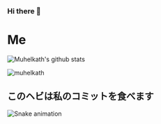### Hi there 👋

# Me
![Muhelkath's github stats](https://youtube.com)
<p><img align="center" src="https://github-readme-streak-stats.herokuapp.com/?user=muhelkath" alt="muhelkath" /></p> 

## このヘビは私のコミットを食べます
![Snake animation](https://github.com/muhelkath/muhelkath/blob/output/github-user-contribution.svg)
